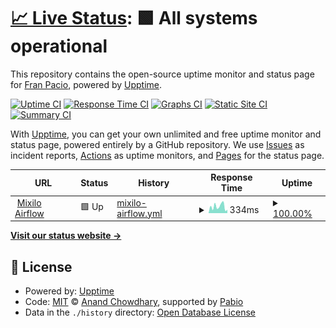 # [📈 Live Status](https://demo.upptime.js.org): <!--live status--> **🟩 All systems operational**

This repository contains the open-source uptime monitor and status page for [Fran Pacio](https://demo.upptime.js.org), powered by [Upptime](https://github.com/upptime/upptime).

[![Uptime CI](https://github.com/paciook/uptime/workflows/Uptime%20CI/badge.svg)](https://github.com/paciook/uptime/actions?query=workflow%3A%22Uptime+CI%22)
[![Response Time CI](https://github.com/paciook/uptime/workflows/Response%20Time%20CI/badge.svg)](https://github.com/paciook/uptime/actions?query=workflow%3A%22Response+Time+CI%22)
[![Graphs CI](https://github.com/paciook/uptime/workflows/Graphs%20CI/badge.svg)](https://github.com/paciook/uptime/actions?query=workflow%3A%22Graphs+CI%22)
[![Static Site CI](https://github.com/paciook/uptime/workflows/Static%20Site%20CI/badge.svg)](https://github.com/paciook/uptime/actions?query=workflow%3A%22Static+Site+CI%22)
[![Summary CI](https://github.com/paciook/uptime/workflows/Summary%20CI/badge.svg)](https://github.com/paciook/uptime/actions?query=workflow%3A%22Summary+CI%22)

With [Upptime](https://upptime.js.org), you can get your own unlimited and free uptime monitor and status page, powered entirely by a GitHub repository. We use [Issues](https://github.com/paciook/uptime/issues) as incident reports, [Actions](https://github.com/paciook/uptime/actions) as uptime monitors, and [Pages](https://demo.upptime.js.org) for the status page.

<!--start: status pages-->
<!-- This summary is generated by Upptime (https://github.com/upptime/upptime) -->
<!-- Do not edit this manually, your changes will be overwritten -->
<!-- prettier-ignore -->
| URL | Status | History | Response Time | Uptime |
| --- | ------ | ------- | ------------- | ------ |
| <img alt="" src="https://icons.duckduckgo.com/ip3/airflow.mixilo.muttdata.ai.ico" height="13"> [Mixilo Airflow](https://airflow.mixilo.muttdata.ai/) | 🟩 Up | [mixilo-airflow.yml](https://github.com/paciook/uptime/commits/HEAD/history/mixilo-airflow.yml) | <details><summary><img alt="Response time graph" src="./graphs/mixilo-airflow/response-time-week.png" height="20"> 334ms</summary><br><a href="https://paciook.github.io/uptime/history/mixilo-airflow"><img alt="Response time 366" src="https://img.shields.io/endpoint?url=https%3A%2F%2Fraw.githubusercontent.com%2Fpaciook%2Fuptime%2FHEAD%2Fapi%2Fmixilo-airflow%2Fresponse-time.json"></a><br><a href="https://paciook.github.io/uptime/history/mixilo-airflow"><img alt="24-hour response time 267" src="https://img.shields.io/endpoint?url=https%3A%2F%2Fraw.githubusercontent.com%2Fpaciook%2Fuptime%2FHEAD%2Fapi%2Fmixilo-airflow%2Fresponse-time-day.json"></a><br><a href="https://paciook.github.io/uptime/history/mixilo-airflow"><img alt="7-day response time 334" src="https://img.shields.io/endpoint?url=https%3A%2F%2Fraw.githubusercontent.com%2Fpaciook%2Fuptime%2FHEAD%2Fapi%2Fmixilo-airflow%2Fresponse-time-week.json"></a><br><a href="https://paciook.github.io/uptime/history/mixilo-airflow"><img alt="30-day response time 366" src="https://img.shields.io/endpoint?url=https%3A%2F%2Fraw.githubusercontent.com%2Fpaciook%2Fuptime%2FHEAD%2Fapi%2Fmixilo-airflow%2Fresponse-time-month.json"></a><br><a href="https://paciook.github.io/uptime/history/mixilo-airflow"><img alt="1-year response time 366" src="https://img.shields.io/endpoint?url=https%3A%2F%2Fraw.githubusercontent.com%2Fpaciook%2Fuptime%2FHEAD%2Fapi%2Fmixilo-airflow%2Fresponse-time-year.json"></a></details> | <details><summary><a href="https://paciook.github.io/uptime/history/mixilo-airflow">100.00%</a></summary><a href="https://paciook.github.io/uptime/history/mixilo-airflow"><img alt="All-time uptime 100.00%" src="https://img.shields.io/endpoint?url=https%3A%2F%2Fraw.githubusercontent.com%2Fpaciook%2Fuptime%2FHEAD%2Fapi%2Fmixilo-airflow%2Fuptime.json"></a><br><a href="https://paciook.github.io/uptime/history/mixilo-airflow"><img alt="24-hour uptime 100.00%" src="https://img.shields.io/endpoint?url=https%3A%2F%2Fraw.githubusercontent.com%2Fpaciook%2Fuptime%2FHEAD%2Fapi%2Fmixilo-airflow%2Fuptime-day.json"></a><br><a href="https://paciook.github.io/uptime/history/mixilo-airflow"><img alt="7-day uptime 100.00%" src="https://img.shields.io/endpoint?url=https%3A%2F%2Fraw.githubusercontent.com%2Fpaciook%2Fuptime%2FHEAD%2Fapi%2Fmixilo-airflow%2Fuptime-week.json"></a><br><a href="https://paciook.github.io/uptime/history/mixilo-airflow"><img alt="30-day uptime 100.00%" src="https://img.shields.io/endpoint?url=https%3A%2F%2Fraw.githubusercontent.com%2Fpaciook%2Fuptime%2FHEAD%2Fapi%2Fmixilo-airflow%2Fuptime-month.json"></a><br><a href="https://paciook.github.io/uptime/history/mixilo-airflow"><img alt="1-year uptime 100.00%" src="https://img.shields.io/endpoint?url=https%3A%2F%2Fraw.githubusercontent.com%2Fpaciook%2Fuptime%2FHEAD%2Fapi%2Fmixilo-airflow%2Fuptime-year.json"></a></details>

<!--end: status pages-->

[**Visit our status website →**](https://demo.upptime.js.org)

## 📄 License

- Powered by: [Upptime](https://github.com/upptime/upptime)
- Code: [MIT](./LICENSE) © [Anand Chowdhary](https://anandchowdhary.com), supported by [Pabio](https://pabio.com)
- Data in the `./history` directory: [Open Database License](https://opendatacommons.org/licenses/odbl/1-0/)

